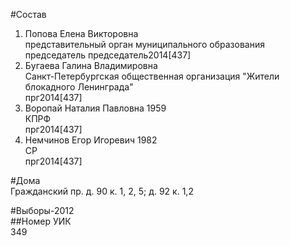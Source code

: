 #Состав  
1. Попова Елена Викторовна  
    представительный орган муниципального образования  
    председатель председатель2014[437]  
2. Бугаева Галина Владимировна  
    Санкт-Петербургская общественная организация "Жители блокадного Ленинграда"  
    прг2014[437]  
3. Воропай Наталия Павловна 1959  
    КПРФ  
    прг2014[437]  
4. Немчинов Егор Игоревич 1982  
    СР  
    прг2014[437]  
  
#Дома  
Гражданский пр. д. 90 к. 1, 2, 5; д. 92 к. 1,2  
  
#Выборы-2012  
##Номер УИК  
349  

